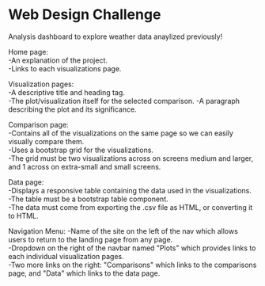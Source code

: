 # Web Design Challenge

Analysis dashboard to explore weather data anaylized previously!

Home page:  
-An explanation of the project.  
-Links to each visualizations page.

Visualization pages:  
-A descriptive title and heading tag.  
-The plot/visualization itself for the selected comparison.
-A paragraph describing the plot and its significance.

Comparison page:  
-Contains all of the visualizations on the same page so we can easily visually compare them.  
-Uses a bootstrap grid for the visualizations.  
-The grid must be two visualizations across on screens medium and larger, and 1 across on extra-small and small screens.  

Data page:  
-Displays a responsive table containing the data used in the visualizations.  
-The table must be a bootstrap table component.  
-The data must come from exporting the .csv file as HTML, or converting it to HTML. 

Navigation Menu:
-Name of the site on the left of the nav which allows users to return to the landing page from any page.  
-Dropdown on the right of the navbar named "Plots" which provides links to each individual visualization pages.  
-Two more links on the right: "Comparisons" which links to the comparisons page, and "Data" which links to the data page.  
